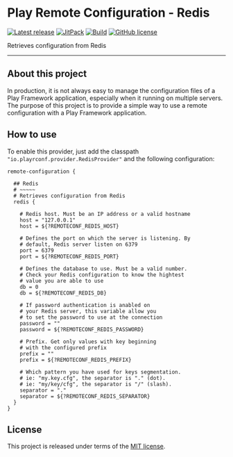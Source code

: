# Play Remote Configuration - Redis


[![Latest release](https://img.shields.io/badge/latest_release-18.04-orange.svg)](https://github.com/play-rconf/play-rconf-redis/releases)
[![JitPack](https://img.shields.io/badge/JitPack-release~18.04-brightgreen.svg)](https://jitpack.io/#play-rconf/play-rconf-redis)
[![Build](https://api.travis-ci.org/play-rconf/play-rconf-redis.svg?branch=master)](https://travis-ci.org/play-rconf/play-rconf-redis)
[![GitHub license](https://img.shields.io/badge/license-MIT-blue.svg)](https://raw.githubusercontent.com/play-rconf/play-rconf-redis/master/LICENSE)

Retrieves configuration from Redis
*****

## About this project
In production, it is not always easy to manage the configuration files of a
Play Framework application, especially when it running on multiple servers.
The purpose of this project is to provide a simple way to use a remote
configuration with a Play Framework application.



## How to use

To enable this provider, just add the classpath `"io.playrconf.provider.RedisProvider"`
and the following configuration:

```hocon
remote-configuration {

  ## Redis
  # ~~~~~
  # Retrieves configuration from Redis
  redis {

    # Redis host. Must be an IP address or a valid hostname
    host = "127.0.0.1"
    host = ${?REMOTECONF_REDIS_HOST}

    # Defines the port on which the server is listening. By
    # default, Redis server listen on 6379
    port = 6379
    port = ${?REMOTECONF_REDIS_PORT}

    # Defines the database to use. Must be a valid number.
    # Check your Redis configuration to know the hightest
    # value you are able to use
    db = 0
    db = ${?REMOTECONF_REDIS_DB}

    # If password authentication is anabled on
    # your Redis server, this variable allow you
    # to set the password to use at the connection
    password = ""
    password = ${?REMOTECONF_REDIS_PASSWORD}

    # Prefix. Get only values with key beginning
    # with the configured prefix
    prefix = ""
    prefix = ${?REMOTECONF_REDIS_PREFIX}

    # Which pattern you have used for keys segmentation.
    # ie: "my.key.cfg", the separator is "." (dot).
    # ie: "my/key/cfg", the separator is "/" (slash).
    separator = "."
    separator = ${?REMOTECONF_REDIS_SEPARATOR}
  }
}
```



## License
This project is released under terms of the [MIT license](https://raw.githubusercontent.com/play-rconf/play-rconf-redis/master/LICENSE).

